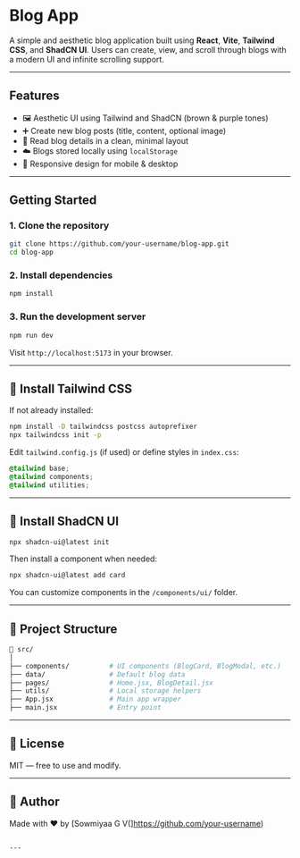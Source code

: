 
#  Blog App

A simple and aesthetic blog application built using **React**, **Vite**, **Tailwind CSS**, and **ShadCN UI**. Users can create, view, and scroll through blogs with a modern UI and infinite scrolling support.

---

## Features

- 🖼️ Aesthetic UI using Tailwind and ShadCN (brown & purple tones)
- ➕ Create new blog posts (title, content, optional image)
- 🧾 Read blog details in a clean, minimal layout
- ☁️ Blogs stored locally using `localStorage`
- 📱 Responsive design for mobile & desktop

---

## Getting Started

### 1. Clone the repository

```bash
git clone https://github.com/your-username/blog-app.git
cd blog-app
````

### 2. Install dependencies

```bash
npm install
```

### 3. Run the development server

```bash
npm run dev
```

Visit `http://localhost:5173` in your browser.

---

## 🧩 Install Tailwind CSS

If not already installed:

```bash
npm install -D tailwindcss postcss autoprefixer
npx tailwindcss init -p
```

Edit `tailwind.config.js` (if used) or define styles in `index.css`:

```css
@tailwind base;
@tailwind components;
@tailwind utilities;
```

---

## 🎨 Install ShadCN UI

```bash
npx shadcn-ui@latest init
```

Then install a component when needed:

```bash
npx shadcn-ui@latest add card
```

You can customize components in the `/components/ui/` folder.

---

## 📁 Project Structure

```bash
📁 src/
│
├── components/          # UI components (BlogCard, BlogModal, etc.)
├── data/                # Default blog data
├── pages/               # Home.jsx, BlogDetail.jsx
├── utils/               # Local storage helpers
├── App.jsx              # Main app wrapper
├── main.jsx             # Entry point
```

---


## 📄 License

MIT — free to use and modify.

---

## 👤 Author

Made with ❤️ by [Sowmiyaa G V(]https://github.com/your-username)

```

---


```
